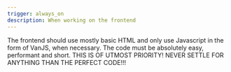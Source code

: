 ```yaml
---
trigger: always_on
description: When working on the frontend
---
```


The frontend should use mostly basic HTML and only use Javascript in the form of VanJS, when necessary.
The code must be absolutely easy, performant and short. THIS IS OF UTMOST PRIORITY!
NEVER SETTLE FOR ANYTHING THAN THE PERFECT CODE!!!